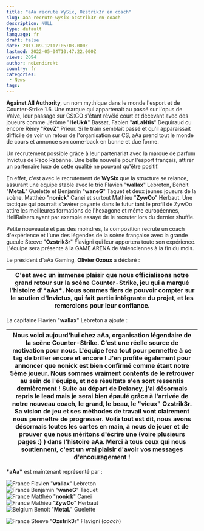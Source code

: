```yaml
---
title: "aAa recrute WySix, Ozstrik3r en coach"
slug: aaa-recrute-wysix-ozstrik3r-en-coach
description: NULL
type: default
language: fr
draft: false
date: 2017-09-12T17:05:03.000Z
lastmod: 2022-05-04T10:47:22.000Z
views: 2094
author: neLendirekt
country: fr
categories:
 - News
tags:
---
```

**Against All Authority**, un nom mythique dans le monde l'esport et de Counter-Strike 1.6\. Une marque qui appartenait au passé sur l'opus de Valve, leur passage sur CS:GO s'étant révélé court et décevant avec des joueurs comme Jérôme "**HeUkA**" Bassat, Fabien "**atLaNtis**" Deguiraud ou encore Rémy "**RevZ**" Prieur. Si le train semblait passé et qu'il apparaissait difficile de voir un retour de l'organisation sur CS, aAa prend tout le monde de cours et annonce son come-back en bonne et due forme. 

Un recrutement possible grâce à leur partenariat avec la marque de parfum Invictus de Paco Rabanne. Une belle nouvelle pour l'esport français, attirer un partenaire luxe de cette qualité ne pouvant qu'être positif.

En effet, c'est avec le recrutement de **WySix** que la structure se relance, assurant une équipe stable avec le trio Flavien "**wallax**" Lebreton, Benoit "**MetaL**" Guelette et Benjamin "**waneG**" Taquet et deux jeunes joueurs de la scène, Matthéo "**nonick**" Canei et surtout Mathieu "**ZywOo**" Herbaut. Une tactique qui pourrait s'avérer payante dans le futur tant le profil de ZywOo attire les meilleures formations de l'hexagone et même européennes, HellRaisers ayant par exemple essayé de le recruter lors du dernier shuffle. 

Petite nouveauté et pas des moindres, la composition recrute un coach d'expérience et l'une des légendes de la scène française avec la grande gueule Steeve "**Ozstrik3r**" Flavigni qui leur apportera toute son expérience. L'équipe sera présente à la GAME ARENA de Valenciennes à la fin du mois.

Le président d'aAa Gaming, **Olivier Ozoux** a déclaré : 

| C'est avec un immense plaisir que nous officialisons notre grand retour sur la scène Counter-Strike, jeu qui a marqué l'histoire d'\*aAa\*. Nous sommes fiers de pouvoir compter sur le soutien d'Invictus, qui fait partie intégrante du projet, et les remercions pour leur confiance. |
| ---------------------------------------------------------------------------------------------------------------------------------------------------------------------------------------------------------------------------------------------------------------------------------------- |

La capitaine Flavien "**wallax**" Lebreton a ajouté : 

| Nous voici aujourd'hui chez aAa, organisation légendaire de la scène Counter-Strike. C'est une réelle source de motivation pour nous. L'équipe fera tout pour permettre à ce tag de briller encore et encore ! J'en profite également pour annoncer que nonick est bien confirmé comme étant notre 5ème joueur. Nous sommes vraiment contents de le retrouver au sein de l'équipe, et nos résultats s'en sont ressentis dernièrement ! Suite au départ de Delaney, j'ai désormais repris le lead mais je serai bien épaulé grâce à l'arrivée de notre nouveau coach, le grand, le beau, le "vieux" Ozstrik3r. Sa vision de jeu et ses méthodes de travail vont clairement nous permettre de progresser. Voilà tout est dit, nous avons désormais toutes les cartes en main, à nous de jouer et de prouver que nous méritons d'écrire une (voire plusieurs pages :) ) dans l'histoire aAa. Merci à tous ceux qui nous soutiennent, c'est un vrai plaisir d'avoir vos messages d'encouragement ! |
| ---------------------------------------------------------------------------------------------------------------------------------------------------------------------------------------------------------------------------------------------------------------------------------------------------------------------------------------------------------------------------------------------------------------------------------------------------------------------------------------------------------------------------------------------------------------------------------------------------------------------------------------------------------------------------------------------------------------------------------------------------------------------------------------------------------------------------------------------------------------------------------------------------------------------------------------------------------------------------------------------- |

**\*aAa\*** est maintenant représenté par :

![France](/images/countries/fr.svg)⁠ Flavien "**wallax**" Lebreton  
![France](/images/countries/fr.svg)⁠ Benjamin "**waneG**" Taquet  
![France](/images/countries/fr.svg)⁠ Matthéo "**nonick**" Canei  
![France](/images/countries/fr.svg)⁠ Mathieu "**ZywOo**" Herbaut  
![Belgium](/images/countries/be.svg)⁠ Benoit "**MetaL**" Guelette

![France](/images/countries/fr.svg)⁠ Steeve "**Ozstrik3r**" Flavigni (_coach_)
